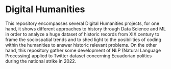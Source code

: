 # Digital Humanities
This repository encompasses several Digital Humanities projects, for one hand, it shows different approaches to history through Data Science and ML in order to analyze a huge dataset of historic records from XIX century to frame the sociospatial trends and to shed light to the posibilities of coding within the humanities to answer historic relevant problems. On the other hand, this repository gather some development of NLP (Natural Language Processing) applied to Twitter dataset concerning Ecuadorian politics during the national strike in 2022.
